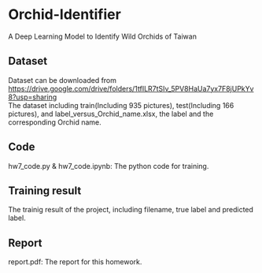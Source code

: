 # Orchid-Identifier
A Deep Learning Model to Identify Wild Orchids of Taiwan

## Dataset
Dataset can be downloaded from  
https://drive.google.com/drive/folders/1tfILR7tSIv_5PV8HaUa7yx7F8jUPkYv8?usp=sharing  
The dataset including train(Including 935 pictures), test(Including 166 pictures), and
label_versus_Orchid_name.xlsx, the label and the corresponding Orchid name.

## Code
hw7_code.py & hw7_code.ipynb: The python code for training.

## Training result
The trainig result of the project, including filename, true label and predicted label.

## Report
report.pdf: The report for this homework.
